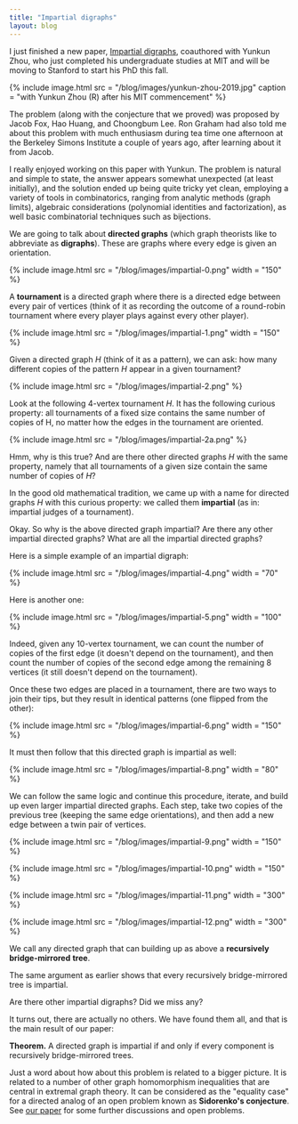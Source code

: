 ```yaml
---
title: "Impartial digraphs"
layout: blog
---
```


I just finished a new paper, [Impartial digraphs](https://arxiv.org/abs/1906.10482), coauthored with Yunkun Zhou, who just completed his undergraduate studies at MIT and will be moving to Stanford to start his PhD this fall.

{% include image.html 
    src = "/blog/images/yunkun-zhou-2019.jpg"
    caption = "with Yunkun Zhou (R) after his MIT commencement"
%}

The problem (along with the conjecture that we proved) was proposed by Jacob Fox, Hao Huang, and Choongbum Lee. Ron Graham had also told me about this problem with much enthusiasm during tea time one afternoon at the Berkeley Simons Institute a couple of years ago, after learning about it from Jacob.

I really enjoyed working on this paper with Yunkun. The problem is natural and simple to state, the answer appears somewhat unexpected (at least initially), and the solution ended up being quite tricky yet clean, employing a variety of tools in combinatorics, ranging from analytic methods (graph limits), algebraic considerations (polynomial identities and factorization), as well basic combinatorial techniques such as bijections.

We are going to talk about **directed graphs** (which graph theorists like to abbreviate as **digraphs**). These are graphs where every edge is given an orientation.

{% include image.html 
    src = "/blog/images/impartial-0.png"
    width = "150"
%}

A **tournament** is a directed graph where there is a directed edge between every pair of vertices (think of it as recording the outcome of a round-robin tournament where every player plays against every other player).

{% include image.html 
    src = "/blog/images/impartial-1.png"
    width = "150"
%}

Given a directed graph _H_ (think of it as a pattern), we can ask: how many different copies of the pattern _H_ appear in a given tournament?

{% include image.html 
    src = "/blog/images/impartial-2.png"
%}

Look at the following 4-vertex tournament _H_. It has the following curious property: all tournaments of a fixed size contains the same number of copies of H, no matter how the edges in the tournament are oriented.

{% include image.html 
    src = "/blog/images/impartial-2a.png"
%}

Hmm, why is this true? And are there other directed graphs _H_ with the same property, namely that all tournaments of a given size contain the same number of copies of _H_?

In the good old mathematical tradition, we came up with a name for directed graphs _H_ with this curious property: we called them **impartial** (as in: impartial judges of a tournament).

Okay. So why is the above directed graph impartial? Are there any other impartial directed graphs? What are all the impartial directed graphs?

Here is a simple example of an impartial digraph:

{% include image.html 
    src = "/blog/images/impartial-4.png"
    width = "70"
%}

Here is another one:

{% include image.html 
    src = "/blog/images/impartial-5.png"
    width = "100"
%}

Indeed, given any 10-vertex tournament, we can count the number of copies of the first edge (it doesn't depend on the tournament), and then count the number of copies of the second edge among the remaining 8 vertices (it still doesn't depend on the tournament).

Once these two edges are placed in a tournament, there are two ways to join their tips, but they result in identical patterns (one flipped from the other):

{% include image.html 
    src = "/blog/images/impartial-6.png"
    width = "150"
%}

It must then follow that this directed graph is impartial as well:

{% include image.html 
    src = "/blog/images/impartial-8.png"
    width = "80"
%}

We can follow the same logic and continue this procedure, iterate, and build up even larger impartial directed graphs. Each step, take two copies of the previous tree (keeping the same edge orientations), and then add a new edge between a twin pair of vertices.

{% include image.html 
    src = "/blog/images/impartial-9.png"
    width = "150"
%}

{% include image.html 
    src = "/blog/images/impartial-10.png"
    width = "150"
%}

{% include image.html 
    src = "/blog/images/impartial-11.png"
    width = "300"
%}

{% include image.html 
    src = "/blog/images/impartial-12.png"
    width = "300"
%}

We call any directed graph that can building up as above a **recursively bridge-mirrored** **tree**.

The same argument as earlier shows that every recursively bridge-mirrored tree is impartial.

Are there other impartial digraphs? Did we miss any?

It turns out, there are actually no others. We have found them all, and that is the main result of our paper:

**Theorem.** A directed graph is impartial if and only if every component is recursively bridge-mirrored trees.

Just a word about how about this problem is related to a bigger picture. It is related to a number of other graph homomorphism inequalities that are central in extremal graph theory. It can be considered as the "equality case" for a directed analog of an open problem known as **Sidorenko's conjecture**. See [our paper](https://arxiv.org/abs/1906.10482) for some further discussions and open problems.
